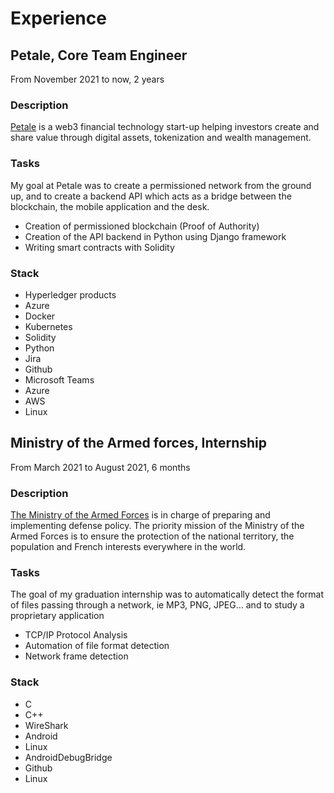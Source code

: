 # Experience

## Petale, Core Team Engineer

From November 2021 to now, 2 years

### Description

[Petale](https://www.petale.com/) is a web3 financial technology start-up helping investors create and share value through digital assets, tokenization and wealth management.

### Tasks

My goal at Petale was to create a permissioned network from the ground up, and to create a backend API which acts as a bridge between the blockchain, the mobile application and the desk.

* Creation of permissioned blockchain (Proof of Authority)
* Creation of the API backend in Python using Django framework
* Writing smart contracts with Solidity

### Stack

* Hyperledger products
* Azure
* Docker
* Kubernetes
* Solidity
* Python
* Jira
* Github
* Microsoft Teams
* Azure
* AWS
* Linux

## Ministry of the Armed forces, Internship

From March 2021 to August 2021, 6 months

### Description

[The Ministry of the Armed Forces](https://www.defense.gouv.fr/) is in charge of preparing and implementing defense policy. The priority mission of the Ministry of the Armed Forces is to ensure the protection of the national territory, the population and French interests everywhere in the world.

### Tasks

The goal of my graduation internship was to automatically detect the format of files passing through a network, ie MP3, PNG, JPEG... and to study a proprietary application

* TCP/IP Protocol Analysis
* Automation of file format detection
* Network frame detection

### Stack

* C
* C++
* WireShark
* Android
* Linux
* AndroidDebugBridge
* Github
* Linux
